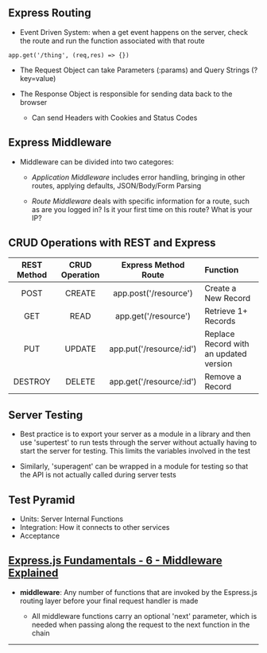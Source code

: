 ## Express Routing

* Event Driven System: when a get event happens on the server, check the route and run the function associated with that route
```
app.get('/thing', (req,res) => {})
```

* The Request Object can take Parameters (:params) and Query Strings (?key=value)

* The Response Object is responsible for sending data back to the browser
  - Can send Headers with Cookies and Status Codes

## Express Middleware

* Middleware can be divided into two categores:

  - *Application Middleware* includes error handling, bringing in other routes, applying defaults, JSON/Body/Form Parsing

  - *Route Middleware* deals with specific information for a route, such as are you logged in?  Is it your first time on this route?  What is your IP?

## CRUD Operations with REST and Express

|REST Method|CRUD Operation|Express Method Route|Function|
|:-:|:-:|:-:|:--|
|POST|CREATE|app.post('/resource')|Create a New Record|
|GET|READ|app.get('/resource')|Retrieve 1+ Records|
|PUT|UPDATE|app.put('/resource/:id')|Replace Record with an updated version|
|DESTROY|DELETE|app.get('/resource/:id')|Remove a Record|

## Server Testing

* Best practice is to export your server as a module in a library and then use 'supertest' to run tests through the server without actually having to start the server for testing.  This limits the variables involved in the test

* Similarly, 'superagent' can be wrapped in a module for testing so that the API is not actually called during server tests

## Test Pyramid

* Units: Server Internal Functions
* Integration: How it connects to other services
* Acceptance

## [Express.js Fundamentals - 6 - Middleware Explained](https://www.youtube.com/watch?v=9HOem0amlyg)

* **middleware**: Any number of functions that are invoked by the Espress.js routing layer before your final request handler is made

  - All middleware functions carry an optional 'next' parameter, which is needed when passing along the request to the next function in the chain

---
